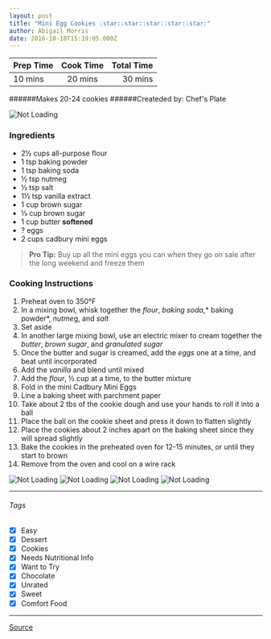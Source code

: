 ```yaml
---
layout: post
title: "Mini Egg Cookies :star::star::star::star::star:"
author: Abigail Morris
date: 2016-10-10T15:19:05.000Z
---
```


| Prep Time  | Cook Time    | Total Time  |
| ---------- |:------------:| -----------:|
| 10 mins    | 20 mins      | 30 mins     |


######Makes 20-24 cookies
######Createded by: Chef's Plate

![Not Loading](http://i.imgur.com/rin36RTl.png)

### Ingredients

* 2½ cups all-purpose flour
* 1 tsp baking powder
* 1 tsp baking soda
* ½ tsp nutmeg
* ½ tsp salt
* 1½ tsp vanilla extract
* 1 cup brown sugar
* ⅓ cup brown sugar
* 1 cup butter **softened**
* ? eggs
* 2 cups cadbury mini eggs

> **Pro Tip:** Buy up all the mini eggs you can when they go on sale after the long weekend and freeze them

### Cooking Instructions

1. Preheat oven to 350°F
2. In a mixing bowl, whisk together the *flour*, *baking soda*,* baking powder*, *nutme*g, and *salt*
3. Set aside
4. In another large mixing bowl, use an electric mixer to cream together the *butter*, *brown sugar*, and *granulated sugar*
5. Once the butter and sugar is creamed, add the *eggs* one at a time, and beat until incorporated
6. Add the *vanilla* and blend until mixed
7. Add the *flour*, ½ cup at a time, to the butter mixture
8. Fold in the mini Cadbury Mini Eggs
9. Line a baking sheet with parchment paper
10. Take about 2 tbs of the cookie dough and use your hands to roll it into a ball
11. Place the ball on the cookie sheet and press it down to flatten slightly
12. Place the cookies about 2 inches apart on the baking sheet since they will spread slightly
13. Bake the cookies in the preheated oven for 12-15 minutes, or until they start to brown
14. Remove from the oven and cool on a wire rack


![Not Loading](http://i.imgur.com/Kp7Ctjdl.png)
![Not Loading](http://i.imgur.com/DuvGXDJl.png)
![Not Loading](http://i.imgur.com/jK7b60ol.png)
![Not Loading](http://i.imgur.com/KuwcEGal.png)

---

###### Tags
- [x] Easy
- [x] Dessert
- [x] Cookies
- [x] Needs Nutritional Info
- [x] Want to Try
- [x] Chocolate
- [x] Unrated
- [x] Sweet
- [x] Comfort Food

---

[Source](http://blog.chefsplate.com/mini-egg-cookies/)

